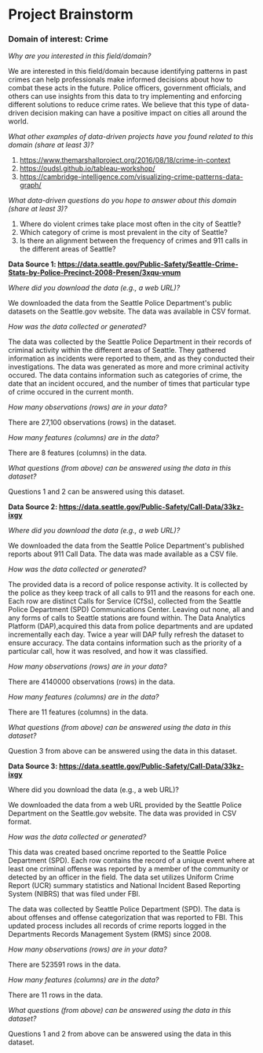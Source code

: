 # Project Brainstorm

### **Domain of interest: Crime**

_Why are you interested in this field/domain?_

We are interested in this field/domain because identifying patterns in past crimes can help professionals make informed decisions about how to combat these acts in the future. Police officers, government officials, and others can use insights from this data to try implementing and enforcing different solutions to reduce crime rates. We believe that this type of data-driven decision making can have a positive impact on cities all around the world.  

_What other examples of data-driven projects have you found related to this domain (share at least 3)?_

1. https://www.themarshallproject.org/2016/08/18/crime-in-context
2. https://oudsl.github.io/tableau-workshop/
3. https://cambridge-intelligence.com/visualizing-crime-patterns-data-graph/

_What data-driven questions do you hope to answer about this domain (share at least 3)?_

1. Where do violent crimes take place most often in the city of Seattle?
2. Which category of crime is most prevalent in the city of Seattle?
3. Is there an alignment between the frequency of crimes and 911 calls in the different areas of Seattle?

**Data Source 1:
https://data.seattle.gov/Public-Safety/Seattle-Crime-Stats-by-Police-Precinct-2008-Presen/3xqu-vnum**

_Where did you download the data (e.g., a web URL)?_

We downloaded the data from the Seattle Police Department's public datasets on the Seattle.gov website. The data was available in CSV format.

_How was the data collected or generated?_

The data was collected by the Seattle Police Department in their records of criminal activity within the different areas of Seattle. They gathered information as incidents were reported to them, and as they conducted their investigations. The data was generated as more and more criminal activity occured. The data contains information such as categories of crime, the date that an incident occured, and the number of times that particular type of crime occured in the current month.

_How many observations (rows) are in your data?_

There are 27,100 observations (rows) in the dataset.

_How many features (columns) are in the data?_

There are 8 features (columns) in the data.

_What questions (from above) can be answered using the data in this dataset?_

Questions 1 and 2 can be answered using this dataset.

**Data Source 2: https://data.seattle.gov/Public-Safety/Call-Data/33kz-ixgy**

_Where did you download the data (e.g., a web URL)?_

We downloaded the data from the Seattle Police Department's published reports about 911 Call Data. The data was made available as a CSV file.

_How was the data collected or generated?_

The provided data is a record of police response activity. It is collected by the police as they keep track of all calls to 911 and the reasons for each one. Each row are distinct Calls for Service (CfSs), collected from the Seattle Police Department (SPD) Communications Center. Leaving out none, all and any forms of calls to Seattle stations are found within. The Data Analytics Platform (DAP),acquired this data from police departments and are updated incrementally each day. Twice a year will DAP fully refresh the dataset to ensure accuracy. The data contains information such as the priority of a particular call, how it was resolved, and how it was classified.

_How many observations (rows) are in your data?_

There are 4140000 observations (rows) in the data.

_How many features (columns) are in the data?_

There are 11 features (columns) in the data.

_What questions (from above) can be answered using the data in this dataset?_

Question 3 from above can be answered using the data in this dataset.

**Data Source 3: https://data.seattle.gov/Public-Safety/Call-Data/33kz-ixgy**

Where did you download the data (e.g., a web URL)? 

We downloaded the data from a web URL provided by the Seattle Police Department on the Seattle.gov website. The data was provided in CSV format.

_How was the data collected or generated?_

This data was created based oncrime reported to the Seattle Police Department (SPD). Each row contains the record of a unique event where at least one criminal offense was reported by a member of the community or detected by an officer in the field. The data set utilizes Uniform Crime Report (UCR) summary statistics and National Incident Based Reporting System (NIBRS) that was filed under FBI.

The data was collected by Seattle Police Department (SPD). The data is about offenses and offense categorization that was reported to FBI. This updated process includes all records of crime reports logged in the Departments Records Management System (RMS) since 2008.

_How many observations (rows) are in your data?_ 

There are 523591 rows in the data.

_How many features (columns) are in the data?_ 

There are 11 rows in the data.

_What questions (from above) can be answered using the data in this dataset?_

Questions 1 and 2 from above can be answered using the data in this dataset.

